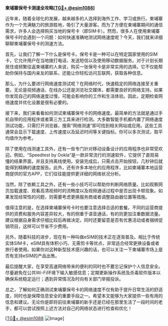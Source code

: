 **柬埔寨保号卡测速全攻略[[TG💪+ @esim1088](https://t.me/s/esim1088)]**

近年来，随着全球化的发展，越来越多的人选择到海外工作、学习或旅行。柬埔寨作为一个充满魅力的旅游胜地，吸引了大量游客。而为了方便在柬埔寨期间的通信需求，许多人会选择购买当地的保号卡（即SIM卡）。然而，很多人在使用柬埔寨保号卡时会遇到一个问题：如何快速准确地测试网络速度呢？今天，我们就来详细聊聊柬埔寨保号卡的测速方法。

首先，让我们了解一下什么是保号卡。保号卡是一种可以在特定国家使用的SIM卡，它允许用户在当地拨打电话、发送短信以及使用移动数据服务。对于计划长期居住或频繁往返柬埔寨的人来说，购买一张保号卡是非常实用的选择。它不仅能帮助你保持与国内亲友的联系，还能让你轻松访问互联网，获取各种信息。

那么，为什么要进行网络速度测试呢？在网络时代，快速稳定的网络连接至关重要。无论是视频通话、在线办公还是浏览社交媒体，都需要良好的网络支持。如果你发现自己的网络速度过慢，可能会影响你的工作和生活体验。因此，定期检查网络速度并优化设置是很有必要的。

接下来，我们来看看如何测试柬埔寨保号卡的网络速度。最简单的方法就是通过手机自带的应用程序或者第三方工具来进行检测。大多数智能手机都内置了网络速度测试功能，只需打开浏览器，搜索“网络测速”即可找到相关网站或应用。这些工具通常会显示下载速度、上传速度以及延迟时间等关键指标。你可以多次测试，取平均值作为参考。

除了使用在线测速工具外，还有一些专门针对移动设备设计的应用程序也非常受欢迎。例如，“Speedtest by Ookla”是一款非常流行的测速软件，它提供了直观易懂的结果界面，并且支持离线使用。安装完成后，只需点击开始按钮，几秒钟后就能得到精确的速度报告。此外，还有许多本地化的应用程序，比如柬埔寨本地运营商提供的官方APP，它们往往能提供更详细的网络状况分析。

当然，除了依赖工具之外，还有一些小技巧可以帮助你判断网络质量。比如观察网页加载速度、观看高清视频时的流畅度以及视频通话过程中是否出现卡顿现象。如果发现经常性的问题，则需要考虑更换服务商或者调整路由器位置等措施。

值得注意的是，在选择柬埔寨保号卡时也要注意选择合适的套餐。不同的运营商提供的资费和服务内容差异较大，有的侧重于语音通话，有的则更加注重数据流量。建议根据自身需求仔细比较后再做决定。同时还要留意是否有优惠活动或者捆绑促销项目，这样可以节省不少费用。

另外，随着科技的进步，现在有一种叫做eSIM的技术正在逐渐普及。相比于传统实体SIM卡，eSIM具有体积小巧、无需剪卡等优点，非常适合经常更换设备或者旅行者使用。如果你对这种新型技术感兴趣的话，也可以关注一下柬埔寨市场上是否有支持eSIM的产品出售。

最后提醒大家，在享受高速网络带来的便利的同时也不要忘记保护个人信息安全。尽量避免在公共Wi-Fi环境下输入敏感信息；定期更新操作系统及杀毒软件版本以确保系统稳定运行；遇到异常情况及时向有关部门举报投诉。

总之，了解如何正确测试柬埔寨保号卡的网络速度不仅有助于提升日常生活的舒适度，同时也是保障信息安全的重要手段之一。希望本文能够为大家提供一些有用的信息和建议。无论你是即将前往柬埔寨的新手还是已经在那里生活了一段时间的老手，都可以尝试按照上述方法对自己的网络状态进行检查和优化！

[[TG💪+ @esim1088](https://t.me/s/esim1088) ![Image](https://i.postimg.cc/4NQfJmqS/Snipaste-2025-05-13-00-14-12.png)]